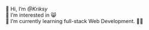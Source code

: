 👋 Hi,
I’m _@Kriksy_ <br>
👀 I’m interested in 😸 <br>
🌱 I’m currently learning full-stack Web Development. ✌🏻 <br>




